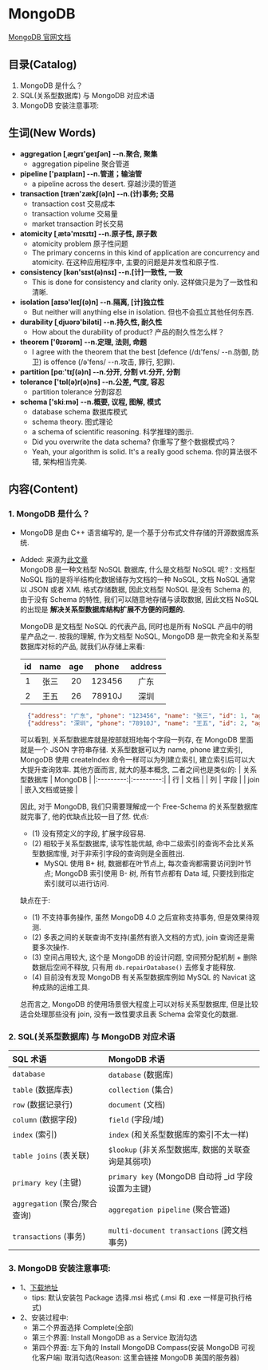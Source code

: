 # MongoDB


[MongoDB 官网文档](http://www.mongodb.org.cn/tutorial/)


## 目录(Catalog)
1. MongoDB 是什么？
2. SQL(关系型数据库) 与 MongoDB 对应术语
3. MongoDB 安装注意事项:



## 生词(New Words)
- **aggregation [ˌæɡrɪ'ɡeɪʃən] --n.聚合, 聚集**
    + aggregation pipeline 聚合管道
- **pipeline ['paɪplaɪn] --n.管道；输油管**
    + a pipeline across the desert. 穿越沙漠的管道
- **transaction [træn'zækʃ(ə)n] --n.(计)事务; 交易**
    + transaction cost 交易成本
    + transaction volume 交易量
    + market transaction 时长交易
- **atomicity [ˌætə'mɪsɪtɪ] --n.原子性, 原子数**
    + atomicity problem 原子性问题
    + The primary concerns in this kind of application are 
     concurrency and atomicity.
    在这种应用程序中, 主要的问题是并发性和原子性. 
- **consistency [kən'sɪst(ə)nsɪ] --n.[计]一致性,  一致**
    + This is done for consistency and clarity only.
      这样做只是为了一致性和清晰. 
- **isolation [aɪsə'leɪʃ(ə)n] --n.隔离, [计]独立性**
    + But neither will anything else in isolation.
      但也不会孤立其他任何东西. 
- **durability [ˌdjuərə'biləti] --n.持久性, 耐久性**
    + How about the durability of product? 产品的耐久性怎么样？
- **theorem ['θɪərəm] --n.定理, 法则, 命题**
    + I agree with the theorem that the best
     [defence (/dɪ'fens/ --n.防御, 防卫) is offence 
     (/ə'fens/ --n.攻击, 罪行, 犯罪).
- **partition [pɑː'tɪʃ(ə)n] --n.分开, 分割  vt.分开, 分割**
- **tolerance ['tɒl(ə)r(ə)ns] --n.公差, 气度, 容忍**
    + partition tolerance 分割容忍
- **schema ['skiːmə]  --n.概要, 议程, 图解, 模式**
    + database schema 数据库模式
    + schema theory. 图式理论
    + a schema of scientific reasoning. 科学推理的图示. 
    + Did you overwrite the data schema? 你重写了整个数据模式吗？
    + Yeah, your algorithm is solid. It's a really good schema.
      你的算法很不错, 架构相当完美. 



## 内容(Content)
### 1. MongoDB 是什么？
- MongoDB 是由 C++ 语言编写的, 是一个基于分布式文件存储的开源数据库系统. 
- Added: 来源为[此文章](https://www.cnblogs.com/xrq730/p/11039384.html) <br>
  MongoDB 是一种文档型 NoSQL 数据库, 什么是文档型 NoSQL 呢? : 文档型 NoSQL
  指的是将半结构化数据储存为文档的一种 NoSQL, 文档 NoSQL 通常以 JSON 或者 XML
  格式存储数据, 因此文档型 NoSQL 是没有 Schema 的, 由于没有 Schema 的特性,
  我们可以随意地存储与读取数据, 因此文档 NoSQL 的出现是
  **解决关系型数据库结构扩展不方便的问题的.**
  
  MongoDB 是文档型 NoSQL 的代表产品, 同时也是所有 NoSQL 产品中的明星产品之一.
  按我的理解, 作为文档型 NoSQL, MongoDB 是一款完全和关系型数据库对标的产品,
  就我们从存储上来看:

  | id | name | age | phone | address |
  | :---: | :---: | :---: | :---: | :---: |
  | 1 | 张三 | 20 | 123456 | 广东 |
  | 2 | 王五 | 26 | 78910J | 深圳 |

  ```json
    {"address": "广东", "phone": "123456", "name": "张三", "id": 1, "age": 20},
    {"address": "深圳", "phone": "78910J", "name": "王五", "id": 2, "age": 26},
  ```
  可以看到, 关系型数据库就是按部就班地每个字段一列存, 在 MongoDB 里面就是一个 JSON
  字符串存储. 关系型数据可以为 name, phone 建立索引, MongoDB 使用 createIndex
  命令一样可以为列建立索引, 建立索引后可以大大提升查询效率. 其他方面而言,
  就大的基本概念, 二者之间也是类似的:
  | 关系型数据库 | MongoDB |
  |:---------:|:---------:|
  | 行 | 文档 |
  | 列 | 字段 |
  | join | 嵌入文档或链接 |

  因此, 对于 MongoDB, 我们只需要理解成一个 Free-Schema 的关系型数据库就完事了,
  他的优缺点比较一目了然. 优点:
    + (1) 没有预定义的字段, 扩展字段容易.
    + (2) 相较于关系型数据库, 读写性能优越, 命中二级索引的查询不会比关系型数据库慢,
      对于非索引字段的查询则是全面胜出.
        - MySQL 使用 B+ 树, 数据都在叶节点上, 每次查询都需要访问到叶节点;
          MongoDB 索引使用 B- 树, 所有节点都有 Data 域,
          只要找到指定索引就可以进行访问.
  
  缺点在于:
    + (1) 不支持事务操作, 虽然 MongoDB 4.0 之后宣称支持事务, 但是效果待观测.
    + (2) 多表之间的关联查询不支持(虽然有嵌入文档的方式), join 查询还是需要多次操作.
    + (3) 空间占用较大, 这个是 MongoDB 的设计问题, 空间预分配机制 +
      删除数据后空间不释放, 只有用 `db.repairDatabase()` 去修复才能释放.
    + (4) 目前没有发现 MongoDB 有关系型数据库例如 MySQL 的 Navicat
      这种成熟的运维工具.
  
  总而言之, MongoDB 的使用场景很大程度上可以对标关系型数据库, 但是比较适合处理那些没有
  join, 没有一致性要求且表 Schema 会常变化的数据.



### 2. SQL(关系型数据库) 与 MongoDB 对应术语
| SQL 术语 |  MongoDB 术语|
|:------|:------|
| `database` | `database` (数据库) |
| `table` (数据库表) | `collection` (集合) |
| `row` (数据记录行) | `document` (文档) |
| `column` (数据字段) | `field` (字段/域) |
| `index` (索引) | `index` (和关系型数据库的索引不太一样) |
| `table joins` (表关联) | `$lookup` (非关系型数据库, 数据的关联查询是其弱项)|
| `primary key` (主键) | `primary key` (MongoDB 自动将 _id 字段设置为主键)|
| `aggregation` (聚合/聚合查询) | `aggregation pipeline` (聚合管道) |
| `transactions` (事务) | `multi-document transactions` (跨文档事务) |

### 3. MongoDB 安装注意事项:
- 1、[下载地址](https://www.mongodb.com/download-center/community)
    + tips: 默认安装包 Package 选择.msi 格式 (.msi 和 .exe 一样是可执行格式)
- 2、安装过程中:
    + 第二个界面选择 Complete(全部)
    + 第三个界面: Install MongoDB as a Service 取消勾选
    + 第四个界面: 左下角的 Install MongoDB Compass(安装 MongoDB 可视化客户端)
      取消勾选(Reason: 这里会链接 MongoDB 美国的服务器)
